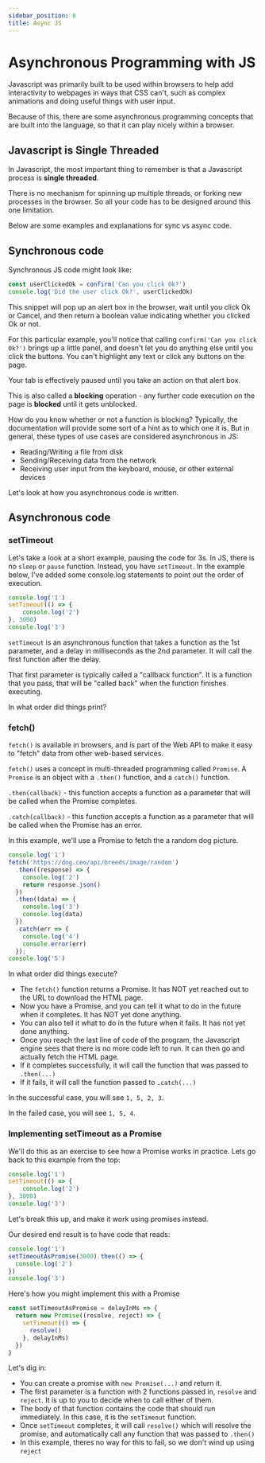 ```yaml
---
sidebar_position: 8
title: Async JS
---
```


# Asynchronous Programming with JS

Javascript was primarily built to be used within browsers to help add interactivity to webpages in ways that CSS can't, such as complex animations and doing useful things with user input.

Because of this, there are some asynchronous programming concepts that are built into the language, so that it can play nicely within a browser.

## Javascript is Single Threaded

In Javascript, the most important thing to remember is that a Javascript process is __single threaded__.

There is no mechanism for spinning up multiple threads, or forking new processes in the browser. So all your code has to be designed around this one limitation.

Below are some examples and explanations for sync vs async code.

## Synchronous code

Synchronous JS code might look like:
```js
const userClickedOk = confirm('Can you click Ok?')
console.log('Did the user click Ok?', userClickedOk)
```
This snippet will pop up an alert box in the browser, wait until you click Ok or Cancel, and then return a boolean value indicating whether you clicked Ok or not.

For this particular example, you'll notice that calling `confirm('Can you click Ok?')` brings up a little panel, and doesn't let you do anything else until you click the buttons. You can't highlight any text or click any buttons on the page.

Your tab is effectively paused until you take an action on that alert box.

This is also called a __blocking__ operation - any further code execution on the page is __blocked__ until it gets unblocked.

How do you know whether or not a function is blocking? Typically, the documentation will provide some sort of a hint as to which one it is. But in general, these types of use cases are considered asynchronous in JS:
- Reading/Writing a file from disk
- Sending/Receiving data from the network
- Receiving user input from the keyboard, mouse, or other external devices

Let's look at how you asynchronous code is written.

## Asynchronous code

### setTimeout

Let's take a look at a short example, pausing the code for 3s. In JS, there is no `sleep` or `pause` function. Instead, you have `setTimeout`. In the example below, I've added some console.log statements to point out the order of execution.

```js
console.log('1')
setTimeout(() => {
    console.log('2')
}, 3000)
console.log('3')
```
`setTimeout` is an asynchronous function that takes a function as the 1st parameter, and a delay in milliseconds as the 2nd parameter. It will call the first function after the delay.

That first parameter is typically called a "callback function". It is a function that you pass, that will be "called back" when the function finishes executing.

In what order did things print?

### fetch()

`fetch()` is available in browsers, and is part of the Web API to make it easy to "fetch" data from other web-based services. 

`fetch()` uses a concept in multi-threaded programming called `Promise`. A `Promise` is an object with a `.then()` function, and a `catch()` function.

`.then(callback)` - this function accepts a function as a parameter that will be called when the Promise completes.

`.catch(callback)` - this function accepts a function as a parameter that will be called when the Promise has an error.

In this example, we'll use a Promise to fetch the a random dog picture.
```js
console.log('1')
fetch('https://dog.ceo/api/breeds/image/random')
  .then((response) => {
    console.log('2')
    return response.json()
  })
  .then((data) => {
    console.log('3')
    console.log(data)
  })
  .catch(err => {
    console.log('4')
    console.error(err)
  });
console.log('5')
```

In what order did things execute?

- The `fetch()` function returns a Promise. It has NOT yet reached out to the URL to download the HTML page.
- Now you have a Promise, and you can tell it what to do in the future when it completes. It has NOT yet done anything.
- You can also tell it what to do in the future when it fails. It has not yet done anything.
- Once you reach the last line of code of the program, the Javascript engine sees that there is no more code left to run. It can then go and actually fetch the HTML page.
- If it completes successfully, it will call the function that was passed to `.then(...)`
- If it fails, it will call the function passed to `.catch(...)`

In the successful case, you will see `1, 5, 2, 3`.

In the failed case, you will see `1, 5, 4`.

### Implementing setTimeout as a Promise

We'll do this as an exercise to see how a Promise works in practice. Lets go back to this example from the top:
```js
console.log('1')
setTimeout(() => {
    console.log('2')
}, 3000)
console.log('3')
```

Let's break this up, and make it work using promises instead.

Our desired end result is to have code that reads:
```js
console.log('1')
setTimeoutAsPromise(3000).then(() => {
  console.log('2')
})
console.log('3')
```

Here's how you might implement this with a Promise
```js
const setTimeoutAsPromise = delayInMs => {
  return new Promise((resolve, reject) => {
    setTimeout(() => {
      resolve()
    }, delayInMs)
  })
}
```
Let's dig in:
- You can create a promise with `new Promise(...)` and return it.
- The first parameter is a function with 2 functions passed in, `resolve` and `reject`. It is up to you to decide when to call either of them.
- The body of that function contains the code that should run immediately. In this case, it is the `setTimeout` function.
- Once `setTimeout` completes, it will call `resolve()` which will resolve the promise, and automatically call any function that was passed to `.then()`
- In this example, theres no way for this to fail, so we don't wind up using `reject`
